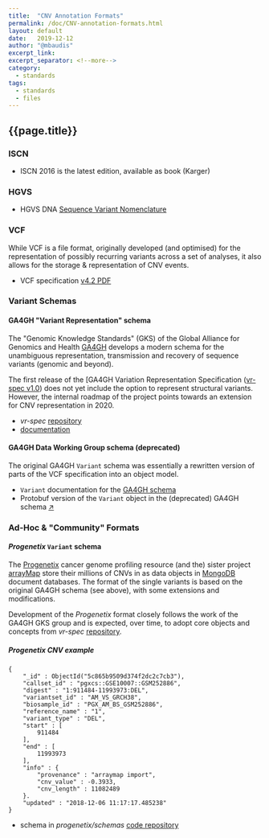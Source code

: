 ```yaml
---
title:  "CNV Annotation Formats"
permalink: /doc/CNV-annotation-formats.html
layout: default
date:   2019-12-12
author: "@mbaudis"
excerpt_link: 
excerpt_separator: <!--more-->
category:
  - standards
tags:
  - standards
  - files
---
```


## {{page.title}}

<!--more-->

### ISCN

* ISCN 2016 is the latest edition, available as book (Karger)


### HGVS

* HGVS DNA [Sequence Variant Nomenclature](http://varnomen.hgvs.org/recommendations/DNA/)


### VCF

While VCF is a file format, originally developed (and optimised) for the 
representation of possibly recurring variants across a set of analyses, it also
allows for the storage & representation of CNV events.

* VCF specification [v4.2 PDF](https://samtools.github.io/hts-specs/VCFv4.2.pdf)


### Variant Schemas

#### GA4GH "Variant Representation" schema

The "Genomic Knowledge Standards" (GKS) of the Global Alliance for Genomics and
Health [GA4GH](http://ga4gh.org) develops a modern schema for the unambiguous
representation, transmission and recovery of sequence variants (genomic and
beyond).

The first release of the [GA4GH Variation Representation Specification
([vr-spec v1.0](https://github.com/ga4gh/vr-spec/releases/tag/1.0.0))
does not yet include the option to represent structural variants. However, the
internal roadmap of the project points towards an extension for CNV 
representation in 2020.

* _vr-spec_ [repository](https://github.com/ga4gh/vr-spec)
* [documentation](https://vr-spec.readthedocs.io/en/1.0/)


#### GA4GH Data Working Group schema (deprecated)

The original GA4GH `Variant` schema was essentially a rewritten version of parts
of the VCF specification into an object model.

* `Variant` documentation for the [GA4GH schema](https://ga4gh-schemas.readthedocs.io/en/latest/schemas/variants.proto.html#protobuf.Variant)
* Protobuf version of the `Variant` object in the (deprecated) GA4GH schema [&nearr;](https://github.com/ga4gh/ga4gh-schemas/blob/master/src/main/proto/ga4gh/variants.proto#L145)


### Ad-Hoc & "Community" Formats

#### _Progenetix_ `Variant` schema

The [Progenetix](http://progenetix.org) cancer genome profiling resource (and 
the) sister project [arrayMap](http://arraymap.org) store their millions of CNVs
in as data objects in [MongoDB](http://mongodb.org) document databases. The 
format of the single variants is based on the original GA4GH schema (see above),
with some extensions and modifications.

Development of the _Progenetix_ format closely follows the work of the GA4GH GKS
group and is expected, over time, to adopt core objects and concepts from
_vr-spec_ [repository](https://github.com/ga4gh/vr-spec).

##### Progenetix CNV example

```
{
	"_id" : ObjectId("5c865b9509d374f2dc2c7cb3"),
	"callset_id" : "pgxcs::GSE10007::GSM252886",
	"digest" : "1:911484-11993973:DEL",
	"variantset_id" : "AM_VS_GRCH38",
	"biosample_id" : "PGX_AM_BS_GSM252886",
	"reference_name" : "1",
	"variant_type" : "DEL",
	"start" : [
		911484
	],
	"end" : [
		11993973
	],
	"info" : {
		"provenance" : "arraymap import",
		"cnv_value" : -0.3933,
		"cnv_length" : 11082489
	}.
	"updated" : "2018-12-06 11:17:17.485238"
}
```

* schema in _progenetix/schemas_ [code repository](https://github.com/progenetix/schemas/blob/master/main/yaml/variant.yaml)


